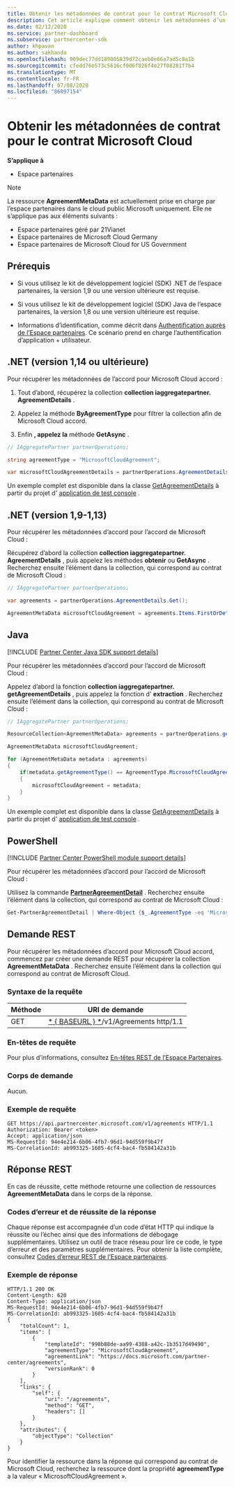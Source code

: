 ```yaml
---
title: Obtenir les métadonnées de contrat pour le contrat Microsoft Cloud
description: Cet article explique comment obtenir les métadonnées d’un accord pour Microsoft Cloud accord.
ms.date: 02/12/2020
ms.service: partner-dashboard
ms.subservice: partnercenter-sdk
author: khpavan
ms.author: sakhanda
ms.openlocfilehash: 909dec77dd189005839d72caeb0e66a7ad5c8a1b
ms.sourcegitcommit: cfedd76e573c5616cf006f826f4e27f08281f7b4
ms.translationtype: MT
ms.contentlocale: fr-FR
ms.lasthandoff: 07/08/2020
ms.locfileid: "86097154"
---
```

# <a name="get-agreement-metadata-for-microsoft-cloud-agreement"></a>Obtenir les métadonnées de contrat pour le contrat Microsoft Cloud

**S’applique à**

- Espace partenaires

> [!NOTE]
> La ressource **AgreementMetaData** est actuellement prise en charge par l’espace partenaires dans le cloud public Microsoft uniquement. Elle ne s’applique pas aux éléments suivants :
> - Espace partenaires géré par 21Vianet
> - Espace partenaires de Microsoft Cloud Germany
> - Espace partenaires de Microsoft Cloud for US Government

## <a name="prerequisites"></a>Prérequis

- Si vous utilisez le kit de développement logiciel (SDK) .NET de l’espace partenaires, la version 1,9 ou une version ultérieure est requise.

- Si vous utilisez le kit de développement logiciel (SDK) Java de l’espace partenaires, la version 1,8 ou une version ultérieure est requise.

- Informations d’identification, comme décrit dans [Authentification auprès de l’Espace partenaires](./partner-center-authentication.md). Ce scénario prend en charge l’authentification d’application + utilisateur.

## <a name="net-version-114-or-newer"></a>.NET (version 1,14 ou ultérieure)

Pour récupérer les métadonnées de l’accord pour Microsoft Cloud accord :

1. Tout d’abord, récupérez la collection **collection iaggregatepartner. AgreementDetails** .

2. Appelez la méthode **ByAgreementType** pour filtrer la collection afin de Microsoft Cloud accord.

3. Enfin **, appelez la** méthode **GetAsync** .

```csharp
// IAggregatePartner partnerOperations;

string agreementType = "MicrosoftCloudAgreement";

var microsoftCloudAgreementDetails = partnerOperations.AgreementDetails.ByAgreementType(agreementType).Get().Items.Single();
```

Un exemple complet est disponible dans la classe [GetAgreementDetails](https://github.com/PartnerCenterSamples/Partner-Center-SDK-Samples/blob/master/Source/Partner%20Center%20SDK%20Samples/Agreements/GetAgreementDetails.cs) à partir du projet d' [application de test console](https://github.com/PartnerCenterSamples/Partner-Center-SDK-Samples) .

## <a name="net-version-19---113"></a>.NET (version 1,9-1,13)

Pour récupérer les métadonnées d’accord pour l’accord de Microsoft Cloud :

Récupérez d’abord la collection **collection iaggregatepartner. AgreementDetails** , puis appelez les méthodes **obtenir** ou **GetAsync** . Recherchez ensuite l’élément dans la collection, qui correspond au contrat de Microsoft Cloud :

```csharp
// IAggregatePartner partnerOperations;

var agreements = partnerOperations.AgreementDetails.Get();

AgreementMetaData microsoftCloudAgreement = agreements.Items.FirstOrDefault (agr => agr.AgreementType == AgreementType.MicrosoftCloudAgreement);
```

## <a name="java"></a>Java

[!INCLUDE [Partner Center Java SDK support details](../includes/java-sdk-support.md)]

Pour récupérer les métadonnées d’accord pour l’accord de Microsoft Cloud :

Appelez d’abord la fonction **collection iaggregatepartner. getAgreementDetails** , puis appelez la fonction d' **extraction** . Recherchez ensuite l’élément dans la collection, qui correspond au contrat de Microsoft Cloud :

```java
// IAggregatePartner partnerOperations;

ResourceCollection<AgreementMetaData> agreements = partnerOperations.getAgreements().get();

AgreementMetaData microsoftCloudAgreement;

for (AgreementMetaData metadata : agreements)
{
    if(metadata.getAgreementType() == AgreementType.MicrosoftCloudAgreement)
    {
        microsoftCloudAgreement = metadata;
    }
}
```

Un exemple complet est disponible dans la classe [GetAgreementDetails](https://github.com/microsoft/Partner-Center-Java-Samples/blob/master/sdk/src/main/java/com/microsoft/store/partnercenter/samples/agreements/GetAgreementDetails.java) à partir du projet d' [application de test console](https://github.com/Microsoft/Partner-Center-Java-Samples) .

## <a name="powershell"></a>PowerShell

[!INCLUDE [Partner Center PowerShell module support details](../includes/powershell-module-support.md)]

Pour récupérer les métadonnées d’accord pour l’accord de Microsoft Cloud :

Utilisez la commande [**PartnerAgreementDetail**](https://docs.microsoft.com/powershell/module/partnercenter/get-partneragreementdetail) . Recherchez ensuite l’élément dans la collection, qui correspond au contrat de Microsoft Cloud :

```powershell
Get-PartnerAgreementDetail | Where-Object {$_.AgreementType -eq 'MicrosoftCloudAgreement'} | Select-Object -First 1
```

## <a name="rest-request"></a>Demande REST

Pour récupérer les métadonnées d’accord pour Microsoft Cloud accord, commencez par créer une demande REST pour récupérer la collection **AgreementMetaData** . Recherchez ensuite l’élément dans la collection qui correspond au contrat de Microsoft Cloud.

### <a name="request-syntax"></a>Syntaxe de la requête

| Méthode | URI de demande                                                         |
|--------|---------------------------------------------------------------------|
| GET    | [* \{ BASEURL \} *](partner-center-rest-urls.md)/v1/Agreements http/1.1 |

### <a name="request-headers"></a>En-têtes de requête

Pour plus d’informations, consultez [En-têtes REST de l’Espace Partenaires](headers.md).

### <a name="request-body"></a>Corps de demande

Aucun.

### <a name="request-example"></a>Exemple de requête

```http
GET https://api.partnercenter.microsoft.com/v1/agreements HTTP/1.1
Authorization: Bearer <token>
Accept: application/json
MS-RequestId: 94e4e214-6b06-4fb7-96d1-94d559f9b47f
MS-CorrelationId: ab993325-1605-4cf4-bac4-fb584142a31b
```

## <a name="rest-response"></a>Réponse REST

En cas de réussite, cette méthode retourne une collection de ressources **AgreementMetaData** dans le corps de la réponse.

### <a name="response-success-and-error-codes"></a>Codes d’erreur et de réussite de la réponse

Chaque réponse est accompagnée d’un code d’état HTTP qui indique la réussite ou l’échec ainsi que des informations de débogage supplémentaires. Utilisez un outil de trace réseau pour lire ce code, le type d’erreur et des paramètres supplémentaires. Pour obtenir la liste complète, consultez [Codes d’erreur REST de l’Espace partenaires](error-codes.md).

### <a name="response-example"></a>Exemple de réponse

```http
HTTP/1.1 200 OK
Content-Length: 620
Content-Type: application/json
MS-RequestId: 94e4e214-6b06-4fb7-96d1-94d559f9b47f
MS-CorrelationId: ab993325-1605-4cf4-bac4-fb584142a31b
{
    "totalCount": 1,
    "items": [
        {
            "templateId": "998b88de-aa99-4388-a42c-1b3517d49490",
            "agreementType": "MicrosoftCloudAgreement",
            "agreementLink": "https://docs.microsoft.com/partner-center/agreements",
            "versionRank": 0
        }
    ],
    "links": {
        "self": {
            "uri": "/agreements",
            "method": "GET",
            "headers": []
        }
    },
    "attributes": {
        "objectType": "Collection"
    }
}
```

Pour identifier la ressource dans la réponse qui correspond au contrat de Microsoft Cloud, recherchez la ressource dont la propriété **agreementType** a la valeur « MicrosoftCloudAgreement ».
